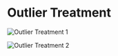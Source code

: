 # Outlier Treatment

![Outlier Treatment 1](https://github.com/kkm24132/ExploratoryDataAnalysis/blob/master/02_OutlierTreatment/Outlier1.png)

![Outlier Treatment 2](https://github.com/kkm24132/ExploratoryDataAnalysis/blob/master/02_OutlierTreatment/Outlier2.png)
